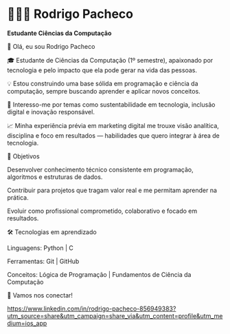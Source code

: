  # 👩🏻‍💻 Rodrigo Pacheco
**Estudante Ciências da Computação**

👋 Olá, eu sou Rodrigo Pacheco

🎓 Estudante de Ciências da Computação (1º semestre), apaixonado por tecnologia e pelo impacto que ela pode gerar na vida das pessoas.

💡 Estou construindo uma base sólida em programação e ciência da computação, sempre buscando aprender e aplicar novos conceitos.

🌱 Interesso-me por temas como sustentabilidade em tecnologia, inclusão digital e inovação responsável.

📈 Minha experiência prévia em marketing digital me trouxe visão analítica, disciplina e foco em resultados — habilidades que quero integrar à área de tecnologia.

🚀 Objetivos

Desenvolver conhecimento técnico consistente em programação, algoritmos e estruturas de dados.

Contribuir para projetos que tragam valor real e me permitam aprender na prática.

Evoluir como profissional comprometido, colaborativo e focado em resultados.

🛠️ Tecnologias em aprendizado

Linguagens: Python | C

Ferramentas: Git | GitHub

Conceitos: Lógica de Programação | Fundamentos de Ciência da Computação

🤝 Vamos nos conectar!

https://www.linkedin.com/in/rodrigo-pacheco-856949383?utm_source=share&utm_campaign=share_via&utm_content=profile&utm_medium=ios_app
